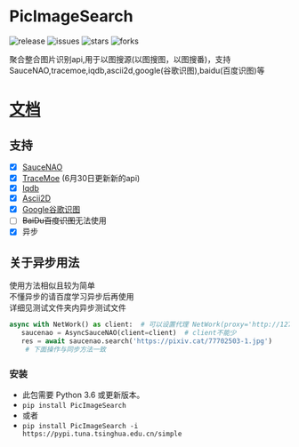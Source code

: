 # PicImageSearch
![release](https://img.shields.io/github/v/release/kitUIN/PicImageSearch)
![issues](https://img.shields.io/github/issues/kitUIN/PicImageSearch)
![stars](https://img.shields.io/github/stars/kitUIN/PicImageSearch)
![forks](https://img.shields.io/github/forks/kitUIN/PicImageSearch)  

聚合整合图片识别api,用于以图搜源(以图搜图，以图搜番)，支持SauceNAO,tracemoe,iqdb,ascii2d,google(谷歌识图),baidu(百度识图)等
# [文档](https://kitUIN.github.io/wiki/picimagesearch/)

## 支持
- [x] [SauceNAO](https://saucenao.com/)
- [x] [TraceMoe](https://trace.moe/) (6月30日更新新的api)
- [x] [Iqdb](http://www.iqdb.org/)
- [x] [Ascii2D](https://ascii2d.net/)
- [x] [Google谷歌识图](https://www.google.com/imghp)  
- [ ] ~~BaiDu百度识图~~无法使用  
- [x] 异步
## 关于异步用法
使用方法相似且较为简单  
不懂异步的请百度学习异步后再使用  
详细见测试文件夹内异步测试文件  
```python 
async with NetWork() as client:  # 可以设置代理 NetWork(proxy='http://127.0.0.1:10809')
   saucenao = AsyncSauceNAO(client=client)  # client不能少
   res = await saucenao.search('https://pixiv.cat/77702503-1.jpg')
    # 下面操作与同步方法一致
```
### 安装
- 此包需要 Python 3.6 或更新版本。
- `pip install PicImageSearch`
- 或者
- `pip install PicImageSearch -i https://pypi.tuna.tsinghua.edu.cn/simple`

